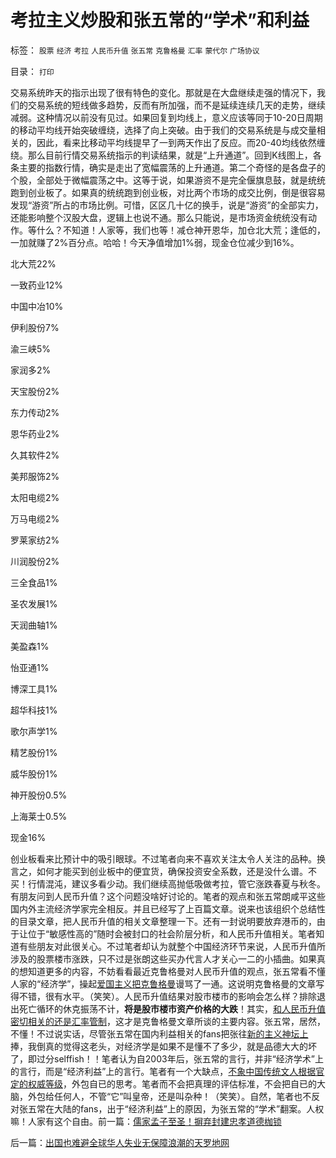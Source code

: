 # 考拉主义炒股和张五常的“学术”和利益

标签： `股票` `经济` `考拉` `人民币升值` `张五常` `克鲁格曼` `汇率` `蒙代尔` `广场协议` 

目录： `打印`

交易系统昨天的指示出现了很有特色的变化。那就是在大盘继续走强的情况下，我们的交易系统的短线做多趋势，反而有所加强，而不是延续连续几天的走势，继续减弱。这种情况以前没有见过。如果回复到均线上，意义应该等同于10-20日周期的移动平均线开始突破缠绕，选择了向上突破。由于我们的交易系统是与成交量相关的，因此，看来比移动平均线提早了一到两天作出了反应。而20-40均线依然缠绕。那么目前行情交易系统指示的判读结果，就是“上升通道”。回到K线图上，各条主要的指数行情，确实是走出了宽幅震荡的上升通道。第二个奇怪的是各盘子的个股，全部处于微幅震荡之中。这等于说，如果游资不是完全偃旗息鼓，就是统统跑到创业板了。如果真的统统跑到创业板，对比两个市场的成交比例，倒是很容易发现“游资”所占的市场比例。可惜，区区几十亿的换手，说是“游资”的全部实力，还能影响整个汉股大盘，逻辑上也说不通。那么只能说，是市场资金统统没有动作。等什么？不知道！人家等，我们也等！减仓神开恩华，加仓北大荒；逢低的，一加就赚了2%百分点。哈哈！今天净值增加1%弱，现金仓位减少到16%。

北大荒22%

一致药业12%

中国中冶10%

伊利股份7%

渝三峡5%

家润多2%

天宝股份2%

东力传动2%

恩华药业2%

久其软件2%

美邦服饰2%

太阳电缆2%

万马电缆2%

罗莱家纺2%

川润股份2%

三全食品1%

圣农发展1%

天润曲轴1%

美盈森1%

怡亚通1%

博深工具1%

超华科技1%

歌尔声学1%

精艺股份1%

威华股份1%

神开股份0.5%

上海莱士0.5%

现金16%



创业板看来比预计中的吸引眼球。不过笔者向来不喜欢关注太令人关注的品种。换言之，如何才能买到创业板中的便宜货，确保投资安全系数，还是没什么谱。不买！行情混沌，建议多看少动。我们继续高抛低吸做考拉，管它涨跌春夏与秋冬。有朋友问到人民币升值？这个问题没啥好讨论的。笔者的观点和张五常朗咸平这些国内外主流经济学家完全相反。并且已经写了上百篇文章。说来也该组织个总结性的目录文章，把人民币升值的相关文章整理一下。还有一封说明要放弃港币的，由于让位于“敏感性高的”随时会被封口的社会阶层分析，和人民币升值相关。笔者知道有些朋友对此很关心。不过笔者却认为就整个中国经济环节来说，人民币升值所涉及的股票楼市涨跌，只不过是张朗这些买办代言人才关心一二的小插曲。如果真的想知道更多的内容，不妨看看最近克鲁格曼对人民币升值的观点，张五常看不懂人家的“经济学”，操起[爱国主义把克鲁格曼](../../../2008/4/10/简单说说股市中的伪爱国主义.md)谩骂了一通。这说明克鲁格曼的文章写得不错，很有水平。（笑笑）。人民币升值结果对股市楼市的影响会怎么样？排除退出死亡循环的休克振荡不计，**将是股市楼市资产价格的大跌**！其实，[和人民币升值密切相关的还是汇率管制](../../../2009/6/10/有中国特色的蒙代尔汇率忽悠三角.md)，这才是克鲁格曼文章所谈的主要内容。张五常，居然，不懂！不过说实话，尽管张五常在国内利益相关的fans把张往[新的主义神坛上](../../../2009/10/17/新的主义又来救中国.md)捧，我倒真的觉得这老头，对经济学是如果不是懂不了多少，就是品德大大的坏了，即过分selffish！！笔者认为自2003年后，张五常的言行，并非“经济学术”上的言行，而是“经济利益”上的言行。笔者有一个大缺点，[不象中国传统文人根据官定的权威等级](../../../2009/7/29/过分崇拜理论和哲学的社会文化必定崇拜权威.md)，外包自已的思考。笔者而不会把真理的评估标准，不会把自已的大脑，外包给任何人，不管“它”叫皇帝，还是叫杂种！（笑笑）。自然，笔者也不反对张五常在大陆的fans，出于“经济利益”上的原因，为张五常的“学术”翻案。人权嘛！人家有这个自由。前一篇：[儒家孟子至圣！摒弃封建忠孝道德枷锁](../../../2009/11/5/儒家孟子至圣！摒弃封建忠孝道德枷锁.md)

后一篇：[出国也难避全球华人失业无保障浪潮的天罗地网](../../../2009/11/5/出国也难避全球华人失业无保障浪潮的天罗地网.md)